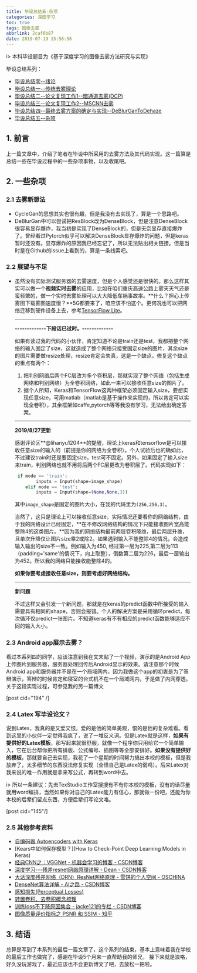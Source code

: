 ```yaml
---
title: 毕设总结五-杂项
categories: 深度学习
toc: true
tags: 图像去雾
abbrlink: 2caf6b87
date: 2019-07-19 15:58:58
---
```


i> 本科毕设题目为《基于深度学习的图像去雾方法研究与实现》

毕设总结系列：
- [毕设总结零--绪论](https://www.ravenxrz.ink/archives/ck27kp48k00344gvmcq9b8i5j/)
- [毕设总结一--传统去雾理论](https://www.ravenxrz.ink/archives/ck27kp48e002s4gvm7s5s82xx/)
- [毕设总结二--论文复现工作1--暗通道去雾(DCP)](https://www.ravenxrz.ink/archives/ck27kp48i002z4gvm5r0m07ge/)
- [毕设总结三--论文复现工作2--MSCNN去雾](https://www.ravenxrz.ink/archives/ck27kp48g002u4gvmb1uw8rmj/)
- [毕设总结四--最终去雾方案的确定与实现--DeBlurGanToDehaze](https://www.ravenxrz.ink/archives/ck27kp48m00384gvm2tlq4efw/)
- [毕设总结五--杂项](https://www.ravenxrz.ink/archives/ck27kp48j00314gvm1uobgc59/)
<!-- more -->
## 1.  前言

上一篇文章中，介绍了笔者在毕设中所采用的去雾方法及其代码实现。这一篇算是总结一些在毕设过程中的一些杂项事物，以及收尾吧。

## 2.  一些杂项

### 2.1 去雾新想法

- CycleGan的思想其实也很有趣，但是我没有去实现了，算是一个思路吧。
- DeBlurGan中可以尝试把ResBlock改为DenseBlock，但是注意DenseBlock很容易显存爆炸，我当初是实现了DenseBlock的，但是无奈显存直接爆炸了。曾经看过Pytorch似乎可以解决DenseBlock显存爆炸的问题，但是keras暂时还没有。显存爆炸的原因我已经忘记了，所以无法贴出相关链接。但是当时是在Github的issue上看到的，算是一条线索吧。

### 2.2 展望与不足

- 虽然没有实际测试服务器的去雾速度，但是个人感觉还是很快的。那么这样其实可以做一个**视频实时去雾**的应用，比如在咱们重庆高速公路上雾天天气还是蛮频繁的，做一个实时去雾处理可以大大降低车祸事故率。**什么？担心上传雾图下载雾图速度慢？**5G都要来了，咱应该不怕这个。更何况也可以把网络迁移到硬件设备上去，参考[TensorFlow Lite](https://www.tensorflow.org/lite)。

  ---

  **-------------下段话已过时。-------------**

  如果有读过我的代码的小伙伴，肯定知道不论是train还是test，我都把整个网络的输入固定了size，这就造成了整个网络只接受固定size的图片，其余size的图片需要做resize处理，resize肯定会失真，这是一个缺点。修复这个缺点的重点有两个：

  1. 把判别网络后两个FC层改为多个卷积层，那就实现了整个网络（包括生成网络和判别网络）为全卷积网络，如此一来可以接收任意size的图片了。
  2. 据个人所知，Keras和TensorFlow这两种框架必须固定输入size，要想实现任意size，可用matlab（matlab是基于操作来实现的，所以肯定可以实现全卷积），其余框架如caffe,pytorch等等我没有学习，无法给出确定答案。

  ---

  **2019/8/27更新**

  感谢评论区**@lihanyu1204**的提醒，理论上keras和tensorflow是可以接收任意size的输入的（前提是你的网络为全卷积）。个人试验后也的确如此，不过建议train时还是要固定size，test可不固定。另外，如果固定了输入size来train，判别网络也就不用将后两个FC层更改为卷积层了。代码实现如下：

  ```python
   if mode == 'train':
          inputs = Input(shape=image_shape)
      elif mode == 'test':
          inputs = Input(shape=(None,None,3))
  ```

  其中`image_shape`是固定的图片大小，在我的代码里为`(256,256,3)`。

  当然了，这只是理论上可以接收任意size，实际情况还要看你的网络结构，由于我的网络设计已经固定，**在不修改网络结构的情况下只能接收图片宽高能整除4的这类图片。**因为我的网络结构最前两层卷积降维，最后两层升维，且单次升降仅让图片size乘2或除2。如果遇到输入不能整除4的情况，会造成输入输出的size不一致。例如输入为450, 经过第一层为225,第二层为113（padding='same'的情况下，向上取整），倒数第二层为226，最后一层输出为452。所以我的网络只能接收能整除4的。

  **如果你要考虑接收任意size，则要考虑好网络结构。**

  ---

  **新问题**

  不过这样又会引发一个新问题，那就是在keras的predict函数中所接受的输入需要具有相同的shape，否则会报错。个人的解决方案是采用循环predict，每次循环仅predict一张图片。不知道keras有不有相应的predict函数能够适应不同的输入大小。

### 2.3   Android app展示去雾？

看过本系列四的同学，应该注意到我在文末贴了一个视频，演示的是Android App上传图片到服务器，服务器处理回传后Android显示的效果。请注意那个时候Android app和服务器并不是在一个局域网内，因为我做这个app的初衷是为了答辩演示，答辩的时候肯定和寝室的台式机不在一个局域网内，于是做了内网穿透。关于这段实现过程，可参见我的另一篇博文

[post cid="194" /]

### 2.4 Latex 写毕设论文？

说到Latex，我真的是又爱又恨。爱的是他的简单美观，恨的是他的复杂难看。看到这里的小伙伴一定觉得我疯了，说了一堆反义词。但是Latex就是这样，**如果有提供好的Latex模板**，那写起来就很舒服，就像一个程序你只用给它一个简单输入，它在后台帮你把所有排版、公式编号、插图等等全部安排好。**如果没有提供好的模板**，那就要自己去实现，我花了一个星期的时间努力搞出本校的模板，但是我放弃了，太多细节的东西没法修复实现（全怪自己是Latex的弱鸡）。后来Latex对我来说的唯一作用就是拿来写公式，再转到word中去。

i> 所以一条建议：先去TexStudio工作室搜搜有不有你本校的模板，没有的话尽量就用word编排，当然如果你对自己的Latex能力有信心，那就做一份吧，还能为你本校的后辈们留点东西，方便后辈们写论文咯。

[post cid="145"/]

### 2.5 其他参考资料

- [自编码器 Autoencoders with Keras](https://ramhiser.com/post/2018-05-14-autoencoders-with-keras/)
- [Kears中如何保存模型？](How to Check-Point Deep Learning Models in Keras)
- [经典CNN之：VGGNet - 机器会学习的博客 - CSDN博客](https://blog.csdn.net/u014281392/article/details/75152809)
- [深度学习---残差resnet网络原理详解 - Dean - CSDN博客](https://blog.csdn.net/qq_38906523/article/details/79769571)
- [大话深度残差网络（DRN）ResNet网络原理 - 雪饼的个人空间 - OSCHINA](https://my.oschina.net/u/876354/blog/1622896)
- [DenseNet算法详解 - AI之路 - CSDN博客](https://blog.csdn.net/u014380165/article/details/75142664/)
- [感知损失(Perceptual Losses)](https://blog.csdn.net/stdcoutzyx/article/details/54025243)
- [转置卷积、去卷积概念梳理](https://buptldy.github.io/2016/10/29/2016-10-29-deconv/)
- [训练loss不下降原因集合 - jacke121的专栏 - CSDN博客](https://blog.csdn.net/jacke121/article/details/79874555)
- [图像质量评价指标之 PSNR 和 SSIM - 知乎](https://zhuanlan.zhihu.com/p/50757421)

## 3. 结语

总算是写到了本系列的最后一篇文章了，这个系列的结束，基本上意味着我在学校的最后工作也做完了，感谢在毕设5个月来一直帮助我的师兄，
接下来就是浪咯，好久没玩游戏了，最近应该也不会更新博文了吧，去放松一把啦。
